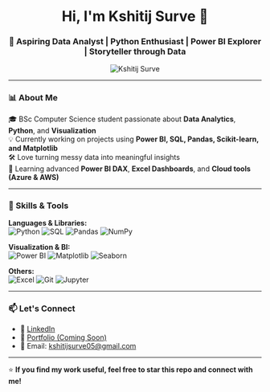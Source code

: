 <h1 align="center">Hi, I'm Kshitij Surve 👋</h1>
<h3 align="center">🚀 Aspiring Data Analyst | Python Enthusiast | Power BI Explorer | Storyteller through Data</h3>

<p align="center">
  <img src="https://komarev.com/ghpvc/?username=Ksh&label=Profile+Views&color=blue&style=flat" alt="Kshitij Surve" />
</p>

---

### 📊 About Me

🎓 BSc Computer Science student passionate about **Data Analytics**, **Python**, and **Visualization**  
💡 Currently working on projects using **Power BI, SQL, Pandas, Scikit-learn, and Matplotlib**  
🛠️ Love turning messy data into meaningful insights  
🌱 Learning advanced **Power BI DAX**, **Excel Dashboards**, and **Cloud tools (Azure & AWS)**  

---

### 🧠 Skills & Tools

**Languages & Libraries:**  
![Python](https://img.shields.io/badge/-Python-3776AB?style=for-the-badge&logo=python&logoColor=white)
![SQL](https://img.shields.io/badge/-SQL-4479A1?style=for-the-badge&logo=mysql&logoColor=white)
![Pandas](https://img.shields.io/badge/-Pandas-150458?style=for-the-badge&logo=pandas)
![NumPy](https://img.shields.io/badge/-NumPy-013243?style=for-the-badge&logo=numpy)

**Visualization & BI:**  
![Power BI](https://img.shields.io/badge/-PowerBI-F2C811?style=for-the-badge&logo=powerbi&logoColor=black)
![Matplotlib](https://img.shields.io/badge/-Matplotlib-11557C?style=for-the-badge&logo=python&logoColor=white)
![Seaborn](https://img.shields.io/badge/-Seaborn-000000?style=for-the-badge&logo=python)

**Others:**  
![Excel](https://img.shields.io/badge/-Excel-217346?style=for-the-badge&logo=microsoft-excel&logoColor=white)
![Git](https://img.shields.io/badge/-Git-F05032?style=for-the-badge&logo=git&logoColor=white)
![Jupyter](https://img.shields.io/badge/-Jupyter-F37626?style=for-the-badge&logo=jupyter&logoColor=white)

---

### 📫 Let's Connect

- 💼 [LinkedIn](https://www.linkedin.com/in/kshitij-surve-345710250/)
- 📁 [Portfolio (Coming Soon)](#)
- 📧 Email: kshitijsurve05@gmail.com

---

⭐ **If you find my work useful, feel free to star this repo and connect with me!**
